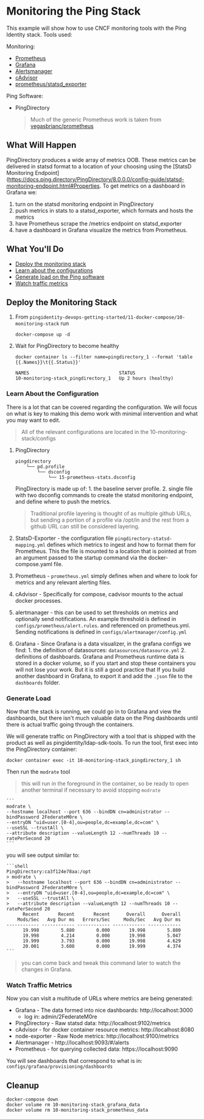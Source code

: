 # Monitoring the Ping Stack

This example will show how to use CNCF monitoring tools with the Ping Identity stack. 
Tools used:

Monitoring:
- [Prometheus](https://prometheus.io/)
- [Grafana](https://grafana.com/)
- [Alertsmanager](https://github.com/prometheus/alertmanager)
- [cAdvisor](https://github.com/google/cadvisor)
- [prometheus/statsd_exporter](https://github.com/prometheus/statsd_exporter)

Ping Software:
- PingDirectory

  > Much of the generic Prometheus work is taken from [vegasbrianc/prometheus](https://github.com/vegasbrianc/prometheus)

## What Will Happen

PingDirectory produces a wide array of metrics OOB. These metrics can be delivered in statsd format to a location of your choosing using the [StatsD Monitoring Endpoint](https://docs.ping.directory/PingDirectory/8.0.0.0/config-guide/statsd-monitoring-endpoint.html#Properties. 
To get metrics on a dashboard in Grafana we: 
1. turn on the statsd monitoring endpoint in PingDirectory
2. push metrics in stats to a statsd_exporter, which formats and hosts the metrics
3. have Prometheus scrape the /metrics endpoint on statsd_exporter
4. have a dashboard in Grafana visualize the metrics from Prometheus. 

## What You'll Do

* [Deploy the monitoring stack](#deploy-the-monitoring-stack)
* [Learn about the configurations](#learn-about-the-configurations)
* [Generate load on the Ping software](#generate-load)
* [Watch traffic metrics](#watch-traffic-metrics)
<!-- * Learn how to configure further -->

## Deploy the Monitoring Stack

1. From `pingidentity-devops-getting-started/11-docker-compose/10-monitoring-stack` run
    ```
    docker-compose up -d
    ```
2. Wait for PingDirectory to become healthy

    ```shell
    docker container ls --filter name=pingdirectory_1 --format 'table {{.Names}}\t{{.Status}}'                                
    
    NAMES                                 STATUS
    10-monitoring-stack_pingdirectory_1   Up 2 hours (healthy)
    ```
### Learn About the Configuration

  There is a lot that can be covered regarding the configuration. We will focus on what is key to making this demo work with minimal intervention and what you may want to edit. 
  
  > All of the relevant configurations are located in the 10-monitoring-stack/configs
  
  1. PingDirectory
      ```
      pingdirectory
          └── pd.profile
              └── dsconfig
                  └── 15-prometheus-stats.dsconfig
      ```

      PingDirectory is made up of: 1. the baseline server profile. 2. single file with two dsconfig commands to create the statsd monitoring endpoint, and define where to push the metrics. 
      > Traditional profile layering is thought of as multiple github URLs, but sending a portion of a profile via /opt/in and the rest from a github URL can still be considered layering. 

  2. StatsD-Exporter - the configuration file `pingdirectory-statsd-mapping.yml` defines which metrics to ingest and how to format them for Prometheus. This the file is mounted to a location that is pointed at from an argument passed to the startup command via the docker-compose.yaml file.

  3. Prometheus - `prometheus.yml` simply defines when and where to look for metrics and any relevant alerting files. 

  4. cAdvisor - Specifically for compose, cadvisor mounts to the actual docker processes. 

  5. alertmanager - this can be used to set thresholds on metrics and optionally send notifications. An example threshold is defined in `configs/prometheus/alert.rules`. and referenced on prometheus.yml. Sending notifications is defined in `configs/alertmanager/config.yml`

  6. Grafana - Since Grafana is a data visualizer, in the grafana configs we find: 1. the definition of datasources: `datasources/datasource.yml` 2. definitions of dashboards. 
    Grafana and Prometheus runtime data is stored in a docker volume, so if you start and stop these containers you will not lose your work. But it is still a good practice that If you build another dashboard in Grafana, to export it and add the `.json` file to the `dashboards` folder. 

### Generate Load

  Now that the stack is running, we could go in to Grafana and view the dashboards, but there isn't much valuable data on the Ping dashboards until there is actual traffic going through the containers. 

  We will generate traffic on PingDirectory with a tool that is shipped with the product as well as pingidentity/ldap-sdk-tools.
  To run the tool, first exec into the PingDirectory container: 
  ```
  docker container exec -it 10-monitoring-stack_pingdirectory_1 sh
  ```
  Then run the `modrate` tool
  > this will run in the foreground in the container, so be ready to open another terminal if necessary to avoid stopping `modrate`
    
    ```
    modrate \
    --hostname localhost --port 636 --bindDN cn=administrator --bindPassword 2FederateM0re \
    --entryDN "uid=user.[0-4],ou=people,dc=example,dc=com" \
    --useSSL --trustAll \
    --attribute description --valueLength 12 --numThreads 10 --ratePerSecond 20
    ```
  you will see output similar to:

    ```shell
    PingDirectory:ca3f124e78aa:/opt
    > modrate \
    >   --hostname localhost --port 636 --bindDN cn=administrator --bindPassword 2FederateM0re \
    >   --entryDN "uid=user.[0-4],ou=people,dc=example,dc=com" \
    >   --useSSL --trustAll \
    >   --attribute description --valueLength 12 --numThreads 10 --ratePerSecond 20
          Recent       Recent       Recent      Overall      Overall
        Mods/Sec   Avg Dur ms   Errors/Sec     Mods/Sec   Avg Dur ms
    ------------ ------------ ------------ ------------ ------------
          19.998        5.880        0.000       19.998        5.880
          19.998        4.214        0.000       19.998        5.047
          19.999        3.793        0.000       19.998        4.629
          20.001        3.608        0.000       19.999        4.374
    ```
  > you can come back and tweak this command later to watch the changes in Grafana. 

### Watch Traffic Metrics

Now you can visit a multitude of URLs where metrics are being generated:

  * Grafana - The data formed into nice dashboards: http://localhost:3000
    * log in: admin/2FederateM0re
  * PingDirectory - Raw statsd data: http://localhost:9102/metrics
  * cAdvisor - for docker container resource metrics: http://localhost:8080
  * node-exporter - Raw Node metrics: http://localhost:9100/metrics
  * Alertmanager -  http://localhost:9093/#/alerts
  * Prometheus - for querying collected data: https://localhost:9090

You will see dashboards that correspond to what is in: `configs/grafana/provisioning/dashboards`

## Cleanup

```
docker-compose down
docker volume rm 10-monitoring-stack_grafana_data
docker volume rm 10-monitoring-stack_prometheus_data
```